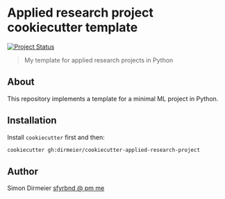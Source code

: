 # Applied research project cookiecutter template

[![Project Status](http://www.repostatus.org/badges/latest/concept.svg)](http://www.repostatus.org/#concept)

> My template for applied research projects in Python

## About

This repository implements a template for a minimal ML project in Python. 

## Installation

Install `cookiecutter` first and then:

```bash
cookiecutter gh:dirmeier/cookiecutter-applied-research-project
```

## Author

Simon Dirmeier <a href="mailto:sfyrbnd @ pm me">sfyrbnd @ pm me</a>
